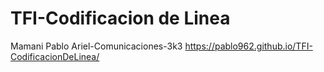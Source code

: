 ﻿# TFI-Codificacion de Linea
Mamani Pablo Ariel-Comunicaciones-3k3
https://pablo962.github.io/TFI-CodificacionDeLinea/
